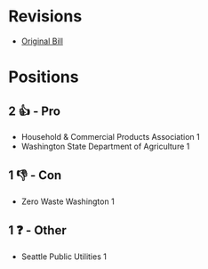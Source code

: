 # Revisions
* [Original Bill](1/)

# Positions
## 2 👍 - Pro
* Household & Commercial Products Association 1
* Washington State Department of Agriculture 1

## 1 👎 - Con
* Zero Waste Washington 1

## 1 ❓ - Other
* Seattle Public Utilities 1
